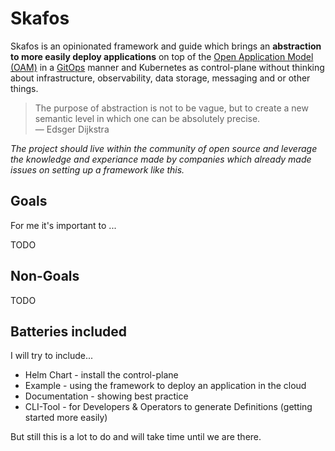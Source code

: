 # Skafos

Skafos is an opinionated framework and guide which brings an **abstraction to more easily deploy applications** on top of the [Open Application Model (OAM)](https://oam.dev) in a [GitOps](https://www.gitops.tech) manner and Kubernetes as control-plane without thinking about infrastructure, observability, data storage, messaging and or other things.

> The purpose of abstraction is not to be vague, but to create a new semantic level in which one can be absolutely precise.\
> ― Edsger Dijkstra

_The project should live within the community of open source and leverage the knowledge and experiance made by companies which already made issues on setting up a framework like this._

## Goals

For me it's important to ...

TODO

## Non-Goals

TODO

## Batteries included

I will try to include...

* Helm Chart - install the control-plane
* Example - using the framework to deploy an application in the cloud
* Documentation - showing best practice
* CLI-Tool - for Developers & Operators to generate Definitions (getting started more easily)


But still this is a lot to do and will take time until we are there.
